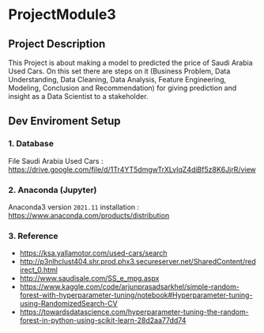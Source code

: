 # ProjectModule3

## Project Description
This Project is about making a model to predicted the price of Saudi Arabia Used Cars. On this set there are steps on it (Business Problem, Data Understanding, Data Cleaning, Data Analysis, Feature Engineering, Modeling, Conclusion and Recommendation) for giving prediction and insight as a Data Scientist to a stakeholder.

## Dev Enviroment Setup

### 1. Database
File Saudi Arabia Used Cars : https://drive.google.com/file/d/1Tr4YT5dmgwTrXLvIqZ4diBf5z8K6JjrR/view

### 2. Anaconda (Jupyter)
Anaconda3
version ``2021.11``
installation : https://www.anaconda.com/products/distribution

### 3. Reference
- https://ksa.yallamotor.com/used-cars/search
- http://p3nlhclust404.shr.prod.phx3.secureserver.net/SharedContent/redirect_0.html
- http://www.saudisale.com/SS_e_mpg.aspx
- https://www.kaggle.com/code/arjunprasadsarkhel/simple-random-forest-with-hyperparameter-tuning/notebook#Hyperparameter-tuning-using-RandomizedSearch-CV
- https://towardsdatascience.com/hyperparameter-tuning-the-random-forest-in-python-using-scikit-learn-28d2aa77dd74
